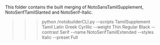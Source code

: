 This folder contains the built merging of NotoSansTamilSupplement, NotoSerifTamilSlanted and NotoSerif-Italic.

>>> python /notobuilderCLI.py --scripts TamilSupplement Tamil Latin Greek Cyrillic --weight Thin Regular Black --contrast Serif --name NotoSerifTamilExtended --styles Italic --preset Full
